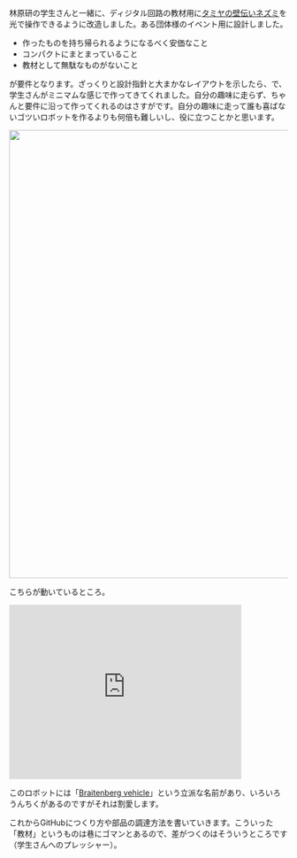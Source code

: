 林原研の学生さんと一緒に、ディジタル回路の教材用に<a href="http://www.tamiya.com/japan/products/70198hugging_mouse/" target="_blank">タミヤの壁伝いネズミ</a>を光で操作できるように改造しました。ある団体様のイベント用に設計しました。

<!--more-->

<ul>
	<li>作ったものを持ち帰られるようになるべく安価なこと</li>
	<li>コンパクトにまとまっていること</li>
	<li>教材として無駄なものがないこと</li>
</ul>

が要件となります。ざっくりと設計指針と大まかなレイアウトを示したら、で、学生さんがミニマムな感じで作ってきてくれました。自分の趣味に走らず、ちゃんと要件に沿って作ってくれるのはさすがです。自分の趣味に走って誰も喜ばないゴツいロボットを作るよりも何倍も難しいし、役に立つことかと思います。

<a href="https://lab.ueda.asia/wp-content/uploads/2016/06/ファイル-2016-06-04-11-49-34.jpeg"><img src="https://lab.ueda.asia/wp-content/uploads/2016/06/ファイル-2016-06-04-11-49-34-1024x810.jpeg" alt="" width="1024" height="810" class="aligncenter size-large wp-image-838" /></a>

こちらが動いているところ。

<iframe width="420" height="315" src="https://www.youtube.com/embed/5WNjF-kcHEA" frameborder="0" allowfullscreen></iframe>

このロボットには「<a href="https://en.wikipedia.org/wiki/Braitenberg_vehicle" target="_blank">Braitenberg vehicle</a>」という立派な名前があり、いろいろうんちくがあるのですがそれは割愛します。

これからGitHubにつくり方や部品の調達方法を書いていきます。こういった「教材」というものは巷にゴマンとあるので、差がつくのはそういうところです（学生さんへのプレッシャー）。
